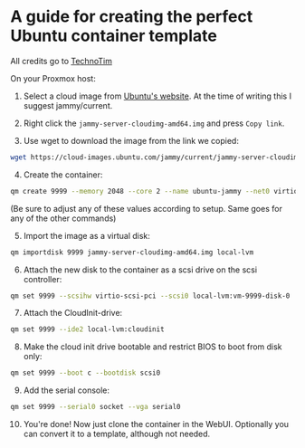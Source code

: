 # A guide for creating the perfect Ubuntu container template
All credits go to [TechnoTim](https://techno-tim.github.io/posts/cloud-init-cloud-image/)

On your Proxmox host:
1. Select a cloud image from [Ubuntu's website](https://cloud-images.ubuntu.com). At the time of writing this I suggest jammy/current.

2. Right click the `jammy-server-cloudimg-amd64.img` and press `Copy link`.

3. Use wget to download the image from the link we copied:
```bash
wget https://cloud-images.ubuntu.com/jammy/current/jammy-server-cloudimg-amd64.img
```

4. Create the container:
```bash
qm create 9999 --memory 2048 --core 2 --name ubuntu-jammy --net0 virtio,bridge=vmbr0
```
(Be sure to adjust any of these values according to setup. Same goes for any of the other commands)

5. Import the image as a virtual disk:
```bash
qm importdisk 9999 jammy-server-cloudimg-amd64.img local-lvm
```

6. Attach the new disk to the container as a scsi drive on the scsi controller:
```bash
qm set 9999 --scsihw virtio-scsi-pci --scsi0 local-lvm:vm-9999-disk-0
```

7. Attach the CloudInit-drive:
```bash
qm set 9999 --ide2 local-lvm:cloudinit
```

8. Make the cloud init drive bootable and restrict BIOS to boot from disk only:
```bash
qm set 9999 --boot c --bootdisk scsi0
```

9. Add the serial console:
```bash
qm set 9999 --serial0 socket --vga serial0
```

10. You're done! Now just clone the container in the WebUI. Optionally you can convert it to a template, although not needed.
